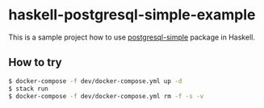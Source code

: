 # haskell-postgresql-simple-example

This is a sample project how to use [postgresql-simple](http://hackage.haskell.org/package/postgresql-simple) package in Haskell.

## How to try

```sh
$ docker-compose -f dev/docker-compose.yml up -d
$ stack run
$ docker-compose -f dev/docker-compose.yml rm -f -s -v
```

